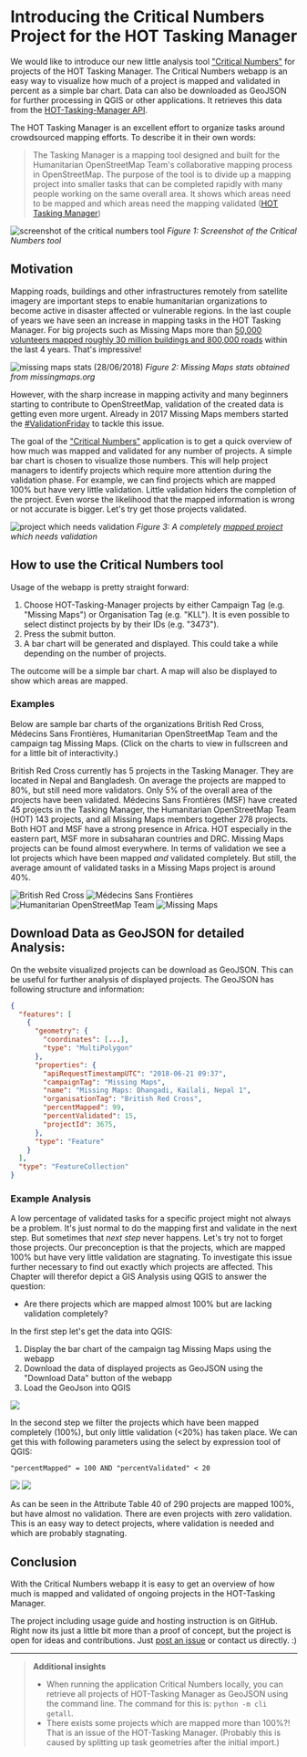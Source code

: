 # Introducing the Critical Numbers Project for the HOT Tasking Manager 

We would like to introduce our new little analysis tool ["Critical Numbers"](https://disastertools.heigit.org/critical_numbers/) for projects of the HOT Tasking Manager. The Critical Numbers webapp is an easy way to visualize how much of a project is mapped and validated in percent as a simple bar chart. Data can also be downloaded as GeoJSON for further processing in QGIS or other applications. It retrieves this data from the [HOT-Tasking-Manager API](https://tasks.hotosm.org/api-docs).

The HOT Tasking Manager is an excellent effort to organize tasks around crowdsourced mapping efforts.
To describe it in their own words:

> The Tasking Manager is a mapping tool designed and built for the Humanitarian OpenStreetMap Team's collaborative mapping process in OpenStreetMap. The purpose of the tool is to divide up a mapping project into smaller tasks that can be completed rapidly with many people working on the same overall area. It shows which areas need to be mapped and which areas need the mapping validated ([HOT Tasking Manager](https://tasks.hotosm.org/about))

![screenshot of the critical numbers tool](images/critical_numbers_screenshot.PNG)
*Figure 1: Screenshot of the Critical Numbers tool*

## Motivation

Mapping roads, buildings and other infrastructures remotely from satellite imagery are important steps to enable humanitarian organizations to become active in disaster affected or vulnerable regions. In the last couple of years we have seen an increase in mapping tasks in the HOT Tasking Manager. For big projects such as Missing Maps more than [50,000 volunteers mapped roughly 30 million buildings and 800,000 roads](http://www.missingmaps.org/leaderboards/#/missingmaps) within the last 4 years. That's impressive!

![missing maps stats (28/06/2018)](images/mm_stats_28_06_2018.PNG)
*Figure 2: Missing Maps stats obtained from missingmaps.org*

However, with the sharp increase in mapping activity and many beginners starting to contribute to OpenStreetMap, validation of the created data is getting even more urgent. Already in 2017 Missing Maps members started the [#ValidationFriday](https://twitter.com/hashtag/ValidationFriday?src=hash&lang=de) to tackle this issue. 

The goal of the ["Critical Numbers"](https://disastertools.heigit.org/critical_numbers/) application is to get a quick overview of how much was mapped and validated for any number of projects. A simple bar chart is chosen to visualize those numbers. This will help project managers to identify projects which require more attention during the validation phase. For example, we can find projects which are mapped 100% but have very little validation. Little validation hiders the completion of the project. Even worse the likelihood that the mapped information is wrong or not accurate is bigger. Let's try get those projects validated.

![project which needs validation](images/example_project_needs_validation.PNG)
*Figure 3: A completely [mapped project](https://tasks.hotosm.org/project/4007) which needs validation*

## How to use the Critical Numbers tool

Usage of the webapp is pretty straight forward:

1. Choose HOT-Tasking-Manager projects by either Campaign Tag (e.g. "Missing Maps") or Organisation Tag (e.g. "KLL"). It is even possible to select distinct projects by by their IDs (e.g. "3473").
2. Press the submit button.
3. A bar chart will be generated and displayed. This could take a while depending on the number of projects.

The outcome will be a simple bar chart. A map will also be displayed to show which areas are mapped.

### Examples

Below are sample bar charts of the organizations British Red Cross, Médecins Sans Frontières, Humanitarian OpenStreetMap Team and the campaign tag Missing Maps. (Click on the charts to view in fullscreen and for a little bit of interactivity.)

British Red Cross currently has 5 projects in the Tasking Manager. They are located in Nepal and Bangladesh. On average the projects are mapped to 80%, but still need more validators. Only 5% of the overall area of the projects have been validated. Médecins Sans Frontières (MSF) have created 45 projects in the Tasking Manager, the Humanitarian OpenStreetMap Team (HOT) 143 projects, and all Missing Maps members together 278 projects. Both HOT and MSF have a strong presence in Africa. HOT especially in the eastern part, MSF more in subsaharan countries and DRC. Missing Maps projects can be found almost everywhere. In terms of validation we see a lot projects which have been mapped *and* validated completely. But still, the average amount of validated tasks in a Missing Maps project is around 40%.

![British Red Cross](images/brc.svg)
![Médecins Sans Frontières](images/msf.svg)
![Humanitarian OpenStreetMap Team](images/hot.svg)
![Missing Maps](images/mm.svg)


## Download Data as GeoJSON for detailed Analysis: 

On the website visualized projects can be download as GeoJSON. This can be useful for further analysis of displayed projects. The GeoJSON has following structure and information:

```json
{
  "features": [
    {
      "geometry": {
        "coordinates": [...], 
        "type": "MultiPolygon"
      }, 
      "properties": {
        "apiRequestTimestampUTC": "2018-06-21 09:37", 
        "campaignTag": "Missing Maps", 
        "name": "Missing Maps: Dhangadi, Kailali, Nepal 1", 
        "organisationTag": "British Red Cross", 
        "percentMapped": 99, 
        "percentValidated": 15, 
        "projectId": 3675, 
      }, 
      "type": "Feature"
    }
  ], 
  "type": "FeatureCollection"
}
```

### Example Analysis

A low percentage of validated tasks for a specific project might not always be a problem. It's just normal to do the mapping first and validate in the next step. But sometimes that *next step* never happens. Let's try not to forget those projects. Our preconception is that the projects, which are mapped 100% but have very little validation are stagnating. To investigate this issue further necessary to find out exactly which projects are affected. This Chapter will therefor depict a GIS Analysis using QGIS to answer the question:

- Are there projects which are mapped almost 100% but are lacking validation completely?

In the first step let's get the data into QGIS:
1. Display the bar chart of the campaign tag Missing Maps using the webapp
2. Download the data of displayed projects as GeoJSON using the "Download Data" button of the webapp
3. Load the GeoJson into QGIS

![](images/qgis1.png)

In the second step we filter the projects which have been mapped completely (100%), but only little validation (<20%) has taken place. We can get this with following parameters using the select by expression tool of QGIS:

```"percentMapped" = 100 AND "percentValidated" < 20```

![](images/qgis2-selection.png)
![](images/qgis3-attributes.png)

As can be seen in the Attribute Table 40 of 290 projects are mapped 100%, but have almost no validation. There are even projects with zero validation. This is an easy way to detect projects, where validation is needed and which are probably stagnating.


## Conclusion

With the Critical Numbers webapp it is easy to get an overview of how much is mapped and validated of ongoing projects in the HOT-Tasking Manager.

The project including usage guide and hosting instruction is on GitHub. Right now its just a little bit more than a proof of concept, but the project is open for ideas and contributions. Just [post an issue](https://github.com/GIScience/hot-tm-critical-numbers/issues) or contact us directly. :)

---

> **Additional insights**
> - When running the application Critical Numbers locally, you can retrieve all projects of HOT-Tasking Manager as GeoJSON using the command line. The command for this is: `python -m cli getall`.
> - There exists some projects which are mapped more than 100%?! That is an issue of the HOT-Tasking Manager. (Probably this is caused by splitting up task geometries after the initial import.)
